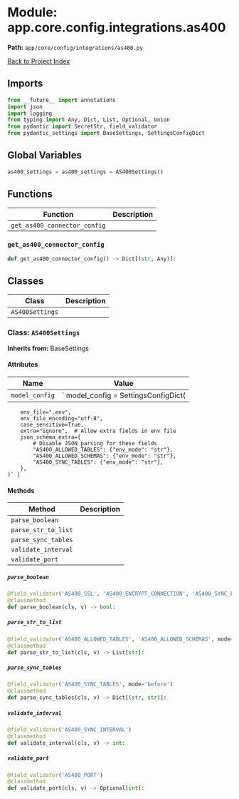 # Module: app.core.config.integrations.as400

**Path:** `app/core/config/integrations/as400.py`

[Back to Project Index](../../../../../index.md)

## Imports
```python
from __future__ import annotations
import json
import logging
from typing import Any, Dict, List, Optional, Union
from pydantic import SecretStr, field_validator
from pydantic_settings import BaseSettings, SettingsConfigDict
```

## Global Variables
```python
as400_settings = as400_settings = AS400Settings()
```

## Functions

| Function | Description |
| --- | --- |
| `get_as400_connector_config` |  |

### `get_as400_connector_config`
```python
def get_as400_connector_config() -> Dict[(str, Any)]:
```

## Classes

| Class | Description |
| --- | --- |
| `AS400Settings` |  |

### Class: `AS400Settings`
**Inherits from:** BaseSettings

#### Attributes

| Name | Value |
| --- | --- |
| `model_config` | `    model_config = SettingsConfigDict(
        env_file=".env",
        env_file_encoding="utf-8",
        case_sensitive=True,
        extra="ignore",  # Allow extra fields in env file
        json_schema_extra={
            # Disable JSON parsing for these fields
            "AS400_ALLOWED_TABLES": {"env_mode": "str"},
            "AS400_ALLOWED_SCHEMAS": {"env_mode": "str"},
            "AS400_SYNC_TABLES": {"env_mode": "str"},
        },
    )` |

#### Methods

| Method | Description |
| --- | --- |
| `parse_boolean` |  |
| `parse_str_to_list` |  |
| `parse_sync_tables` |  |
| `validate_interval` |  |
| `validate_port` |  |

##### `parse_boolean`
```python
@field_validator('AS400_SSL', 'AS400_ENCRYPT_CONNECTION', 'AS400_SYNC_ENABLED', mode='before')
@classmethod
def parse_boolean(cls, v) -> bool:
```

##### `parse_str_to_list`
```python
@field_validator('AS400_ALLOWED_TABLES', 'AS400_ALLOWED_SCHEMAS', mode='before')
@classmethod
def parse_str_to_list(cls, v) -> List[str]:
```

##### `parse_sync_tables`
```python
@field_validator('AS400_SYNC_TABLES', mode='before')
@classmethod
def parse_sync_tables(cls, v) -> Dict[(str, str)]:
```

##### `validate_interval`
```python
@field_validator('AS400_SYNC_INTERVAL')
@classmethod
def validate_interval(cls, v) -> int:
```

##### `validate_port`
```python
@field_validator('AS400_PORT')
@classmethod
def validate_port(cls, v) -> Optional[int]:
```
